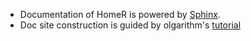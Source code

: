 - Documentation of HomeR is powered by [Sphinx](https://www.sphinx-doc.org/en/master/).
- Doc site construction is guided by olgarithm's [tutorial](https://olgarithms.github.io/sphinx-tutorial/)
